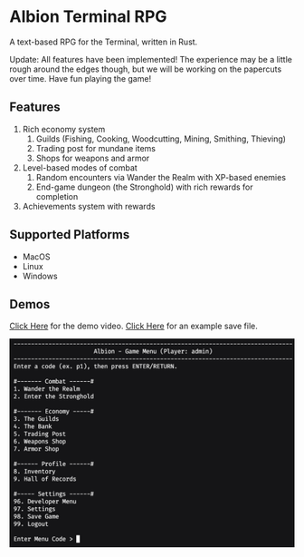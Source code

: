 # Albion Terminal RPG

A text-based RPG for the Terminal, written in Rust.

Update: All features have been implemented! The experience may be a little rough around the edges though,
but we will be working on the papercuts over time. Have fun playing the game!

## Features

1. Rich economy system
   1. Guilds (Fishing, Cooking, Woodcutting, Mining, Smithing, Thieving)
   2. Trading post for mundane items
   3. Shops for weapons and armor
2. Level-based modes of combat
   1. Random encounters via Wander the Realm with XP-based enemies
   2. End-game dungeon (the Stronghold) with rich rewards for completion
3. Achievements system with rewards

## Supported Platforms

- MacOS
- Linux
- Windows

## Demos

[Click Here](https://www.youtube.com/watch?v=S93cg6G9JHw) for the demo video.
[Click Here](./examples/profile.toml) for an example save file.

![Demo thumbnail](demo/GameMenu.png)
